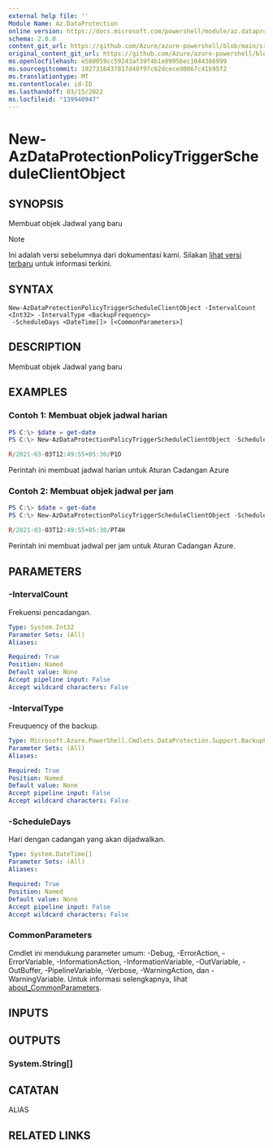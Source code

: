 ```yaml
---
external help file: ''
Module Name: Az.DataProtection
online version: https://docs.microsoft.com/powershell/module/az.dataprotection/new-azdataprotectionpolicytriggerscheduleclientobject
schema: 2.0.0
content_git_url: https://github.com/Azure/azure-powershell/blob/main/src/DataProtection/help/New-AzDataProtectionPolicyTriggerScheduleClientObject.md
original_content_git_url: https://github.com/Azure/azure-powershell/blob/main/src/DataProtection/help/New-AzDataProtectionPolicyTriggerScheduleClientObject.md
ms.openlocfilehash: e580059cc59243af39f4b1e0995bec1044366999
ms.sourcegitcommit: 1927316437817d48f97c62dceced0067c41b95f2
ms.translationtype: MT
ms.contentlocale: id-ID
ms.lasthandoff: 03/15/2022
ms.locfileid: "139940947"
---
```

# New-AzDataProtectionPolicyTriggerScheduleClientObject

## SYNOPSIS
Membuat objek Jadwal yang baru

> [!NOTE]
>Ini adalah versi sebelumnya dari dokumentasi kami. Silakan [lihat versi terbaru](/powershell/module/az.dataprotection/new-azdataprotectionpolicytriggerscheduleclientobject) untuk informasi terkini.

## SYNTAX

```
New-AzDataProtectionPolicyTriggerScheduleClientObject -IntervalCount <Int32> -IntervalType <BackupFrequency>
 -ScheduleDays <DateTime[]> [<CommonParameters>]
```

## DESCRIPTION
Membuat objek Jadwal yang baru

## EXAMPLES

### Contoh 1: Membuat objek jadwal harian
```powershell
PS C:\> $date = get-date
PS C:\> New-AzDataProtectionPolicyTriggerScheduleClientObject -ScheduleDays $date -IntervalType Daily -IntervalCount 1

R/2021-03-03T12:49:55+05:30/P1D
```

Perintah ini membuat jadwal harian untuk Aturan Cadangan Azure

### Contoh 2: Membuat objek jadwal per jam
```powershell
PS C:\> $date = get-date
PS C:\> New-AzDataProtectionPolicyTriggerScheduleClientObject -ScheduleDays $date -IntervalType Hourly -IntervalCount 4

R/2021-03-03T12:49:55+05:30/PT4H
```

Perintah ini membuat jadwal per jam untuk Aturan Cadangan Azure.

## PARAMETERS

### -IntervalCount
Frekuensi pencadangan.

```yaml
Type: System.Int32
Parameter Sets: (All)
Aliases:

Required: True
Position: Named
Default value: None
Accept pipeline input: False
Accept wildcard characters: False
```

### -IntervalType
Freuquency of the backup.

```yaml
Type: Microsoft.Azure.PowerShell.Cmdlets.DataProtection.Support.BackupFrequency
Parameter Sets: (All)
Aliases:

Required: True
Position: Named
Default value: None
Accept pipeline input: False
Accept wildcard characters: False
```

### -ScheduleDays
Hari dengan cadangan yang akan dijadwalkan.

```yaml
Type: System.DateTime[]
Parameter Sets: (All)
Aliases:

Required: True
Position: Named
Default value: None
Accept pipeline input: False
Accept wildcard characters: False
```

### CommonParameters
Cmdlet ini mendukung parameter umum: -Debug, -ErrorAction, -ErrorVariable, -InformationAction, -InformationVariable, -OutVariable, -OutBuffer, -PipelineVariable, -Verbose, -WarningAction, dan -WarningVariable. Untuk informasi selengkapnya, lihat [about_CommonParameters](http://go.microsoft.com/fwlink/?LinkID=113216).

## INPUTS

## OUTPUTS

### System.String[]

## CATATAN

ALIAS

## RELATED LINKS

